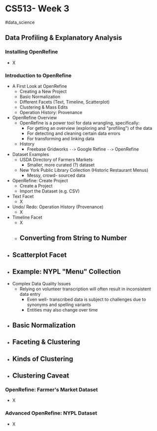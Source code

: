 # CS513- Week 3

#data_science 

## Data Profiling & Explanatory Analysis

### Installing OpenRefine

- X

### Introduction to OpenRefine

- A First Look at OpenRefine
	- Creating a New Project
	- Basic Normalization
	- Different Facets (Text, Timeline, Scatterplot)
	- Clustering & Mass Edits
	- Operation History: Provenance
- OpenRefine Overview
	- OpenRefine is a power tool for data wrangling, specifically:
		- For getting an overview (exploring and "profiling") of the data
		- For detecting and cleaning certain data errors
		- For transforming and linking data
	- History
		- Freebase Gridworks `-->` Google Refine `-->` OpenRefine
- Dataset Examples
	- USDA Directory of Farmers Markets
		- Smaller, more curated (?) dataset
	- New York Public Library Collection (Historic Restaurant Menus)
		- Messy, crowd- sourced data
- OpenRefine: Create Project
	- Create a Project
	- Import the Dataset (e.g. CSV)
- Text Facet 
	- X
- Undo/ Redo: Operation History (Provenance)
	- X
- Timeline Facet
	- X
	- Converting from String to Number
		- 
- Scatterplot Facet
	- 
- Example: NYPL "Menu" Collection
	- 
- Complex Data Quality Issues
	- Relying on volunteer transcription will often result in inconsistent data entry
		- Even well- transcribed data is subject to challenges due to synonyms and spelling variants
		- Entities may also change over time
- Basic Normalization
	- 
- Faceting & Clustering
	- 
- Kinds of Clustering
	- 
- Clustering Caveat
	- 

### OpenRefine: Farmer's Market Dataset

- X

### Advanced OpenRefine: NYPL Dataset

- X